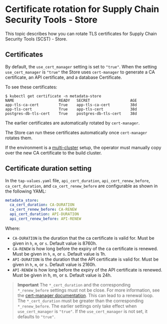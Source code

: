 # Certificate rotation for Supply Chain Security Tools - Store

This topic describes how you can rotate TLS certificates for Supply Chain Security Tools (SCST) - Store.

## Certificates

By default, the `use_cert_manager` setting is set to `"true"`. When the setting
`use_cert_manager` is `"true"` the Store uses `cert-manager` to generate a CA
certificate, an API certificate, and a database Certificate.

To see these certificates:

```console
$ kubectl get certificate -n metadata-store
NAME                    READY   SECRET                  AGE
app-tls-ca-cert         True    app-tls-ca-cert         38d
app-tls-cert            True    app-tls-cert            38d
postgres-db-tls-cert    True    postgres-db-tls-cert    38d
```

The earlier certificates are automatically rotated by `cert-manager`.

The Store can run these certificates automatically once `cert-manager` rotates them.

If the environment is a [multi-cluster](multicluster-setup.hbs.md) setup, the
operator must manually copy over the new CA certificate to the build cluster.

## Certificate duration setting
 
In the `tap-values.yaml` file, `api_cert_duration`, `api_cert_renew_before`,
`ca_cert_duration`, and `ca_cert_renew_before`  are configurable as shown in the
following YAML:

```yaml
metadata_store:
  ca_cert_duration: CA-DURATION
  ca_cert_renew_before: CA-RENEW
  api_cert_duration: API-DURATION
  api_cert_renew_before: API-RENEW
```

Where: 

- `CA-DURATION` is the duration that the ca certificate is valid for. Must be
  given in `h`, `m`, or `s`. Default value is 8760h.
- `CA-RENEW` is how long before the expiry of the ca certificate is renewed.
  Must be given in `h`, `m`, or `s`. Default value is 1h.
- `API-DURATION` is the duration that the API certificate is valid for. Must be
  given in `h`, `m`, or `s`. Default value is 2160h.
- `API-RENEW` is how long before the expiry of the API certificate is renewed.
  Must be given in h, m, or s. Default value is 24h.

>**Important** The `*_cert_duration` and the corresponding `*_renew_before`
settings must not be close. For more information, see the [cert-manager
documentation](https://cert-manager.io/docs/usage/certificate/#renewal). This
can lead to a renewal loop. The `*_cert_duration` must be greater than the
corresponding `*_renew_before`. The earlier settings only take effect when
`use_cert_manager` is `"true"`. If the `use_cert_manager` is not set, it
defaults to `"true"`.